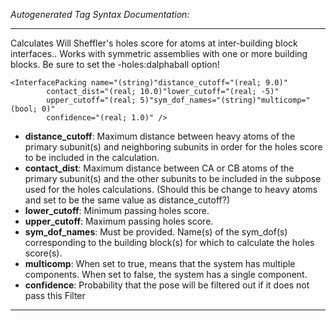 _Autogenerated Tag Syntax Documentation:_

---
Calculates Will Sheffler's holes score for atoms at inter-building block interfaces.. Works with symmetric assemblies with one or more building blocks. Be sure to set the -holes:dalphaball option!

```
<InterfacePacking name="(string)"distance_cutoff="(real; 9.0)"
        contact_dist="(real; 10.0)"lower_cutoff="(real; -5)"
        upper_cutoff="(real; 5)"sym_dof_names="(string)"multicomp="(bool; 0)"
        confidence="(real; 1.0)" />
```

-   **distance_cutoff**: Maximum distance between heavy atoms of the primary subunit(s) and neighboring subunits in order for the holes score to be included in the calculation.
-   **contact_dist**: Maximum distance between CA or CB atoms of the primary subunit(s) and the other subunits to be included in the subpose used for the holes calculations. (Should this be change to heavy atoms and set to be the same value as distance_cutoff?)
-   **lower_cutoff**: Minimum passing holes score.
-   **upper_cutoff**: Maximum passing holes score.
-   **sym_dof_names**: Must be provided. Name(s) of the sym_dof(s) corresponding to the building block(s) for which to calculate the holes score(s).
-   **multicomp**: When set to true, means that the system has multiple components. When set to false, the system has a single component.
-   **confidence**: Probability that the pose will be filtered out if it does not pass this Filter

---
